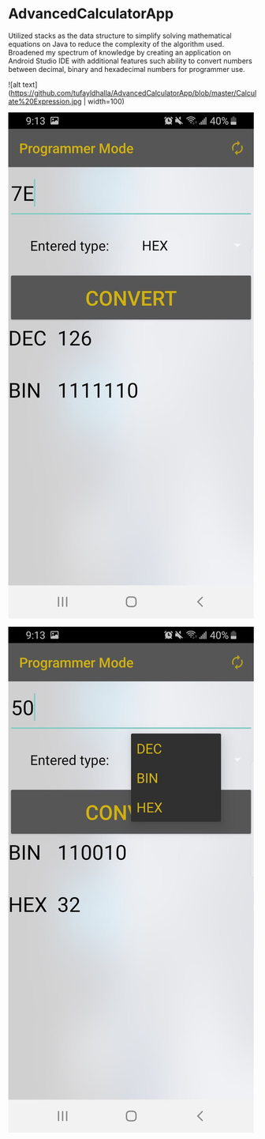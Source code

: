 # AdvancedCalculatorApp

Utilized stacks as the data structure to simplify solving mathematical equations on Java to reduce the complexity of the algorithm used. Broadened my spectrum of knowledge by creating an application on Android Studio IDE with additional features such ability to convert numbers between decimal, binary and hexadecimal numbers for programmer use.

![alt text](https://github.com/tufayldhalla/AdvancedCalculatorApp/blob/master/Calculate%20Expression.jpg | width=100)

![alt text](https://github.com/tufayldhalla/AdvancedCalculatorApp/blob/master/Conversion%20Example%201.jpg)

![alt text](https://github.com/tufayldhalla/AdvancedCalculatorApp/blob/master/Conversion%20Example%202.jpg)



